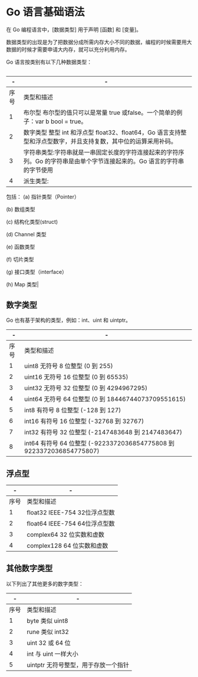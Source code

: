 # Go 语言基础语法

在 Go 编程语言中，[数据类型] 用于声明 [函数] 和 [变量]。

数据类型的出现是为了把数据分成所需内存大小不同的数据，编程的时候需要用大数据的时候才需要申请大内存，就可以充分利用内存。

Go 语言按类别有以下几种数据类型：



## 
|-|-|
|-|-|
|序号|	类型和描述|
|1	|布尔型 布尔型的值只可以是常量 true 或false。一个简单的例子：var b bool = true。|
|2	|数字类型   整型 int 和浮点型 float32、float64，Go 语言支持整型和浮点型数字，并且支持复数，其中位的运算采用补码。|
|3	|字符串类型:字符串就是一串固定长度的字符连接起来的字符序列。Go 的字符串是由单个字节连接起来的。Go 语言的字符串的字节使用 |UTF-8 编码标识 Unicode 文本。|
|4	|派生类型:
包括：
(a) 指针类型（Pointer）

(b) 数组类型

(c) 结构化类型(struct)

(d) Channel 类型

(e) 函数类型

(f) 切片类型

(g) 接口类型（interface）

(h) Map 类型|

## 数字类型
Go 也有基于架构的类型，例如：int、uint 和 uintptr。

|-|-|
|-|-|
|序号	|类型和描述|
|1|	uint8   无符号 8 位整型 (0 到 255)|
|2|	uint16  无符号 16 位整型 (0 到 65535)|
|3|	uint32  无符号 32 位整型 (0 到 4294967295)|
|4	|uint64 无符号 64 位整型 (0 到 18446744073709551615)|
|5|	int8    有符号 8 位整型 (-128 到 127)|
|6|	int16   有符号 16 位整型 (-32768 到 32767)|
|7|	int32   有符号 32 位整型 (-2147483648 到 2147483647)|
|8|	int64   有符号 64 位整型 (-9223372036854775808 到 9223372036854775807)|

## 浮点型
|-|-|
|-|-|
|序号	|类型和描述|
|1	|float32    IEEE-754 32位浮点型数|
|2	|float64    IEEE-754 64位浮点型数|
|3	|complex64  32 位实数和虚数|
|4	|complex128 64 位实数和虚数|

## 其他数字类型
以下列出了其他更多的数字类型：

|-|-|
|-|-|
|序号	|类型和描述|
|1	|byte 类似 uint8|
|2	|rune   类似 int32|
|3	|uint   32 或 64 位|
|4	|int    与 uint 一样大小|
|5	|uintptr    无符号整型，用于存放一个指针|